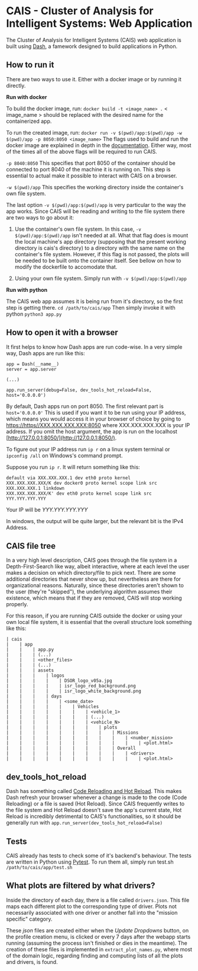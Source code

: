 # CAIS - Cluster of Analysis for Intelligent Systems: Web Application

The Cluster of Analysis for Intelligent Systems (CAIS) web application is built using [Dash](https://plotly.com/dash/), a famework designed to build applications in Python.

## How to run it

There are two ways to use it. Either with a docker image or by running it directly. 


**Run with docker**

To build the docker image, run: `docker build -t <image_name> .`
< image_name > should be replaced with the desired name for the containerized app.

To run the created image, run: `docker run -v $(pwd)/app:$(pwd)/app -w $(pwd)/app -p 8050:8050 <image_name>`
The flags used to build and run the docker image are explained in depth in the [documentation](https://docs.docker.com/engine/reference/commandline/run/). Either way, most of the times all of the above flags will be required to run CAIS. 

`-p 8040:8050` This specifies that port 8050 of the container should be connected to port 8040 of the machine it is running on. This step is essential to actual make it possible to interact with CAIS on a browser.

`-w $(pwd)/app` This specifies the working directory inside the container's own file system.

The last option `-v $(pwd)/app:$(pwd)/app` is very particular to the way the app works. Since CAIS will be reading and writing to the file system there are two ways to go about it:

1. Use the container's own file system. In this case, `-v $(pwd)/app:$(pwd)/app` isn't needed at all. What that flag does is mount the local machine's app directory (supposing that the present working directory is cais's directory) to a directory with the same name on the container's file system. However, if this flag is not passed, the plots will be needed to be built onto the container itself. See bellow on how to modify the dockerfile to accomodate that.

2. Using your own file system. Simply run with `-v $(pwd)/app:$(pwd)/app`


**Run with python**

The CAIS web app assumes it is being run from it's directory, so the first step is getting there.
`cd /path/to/cais/app`
Then simply invoke it with python
`python3 app.py`


## How to open it with a browser

It first helps to know how Dash apps are run code-wise. In a very simple way, Dash apps are run like this:
```
app = Dash(__name__)
server = app.server

(...)

app.run_server(debug=False, dev_tools_hot_reload=False, host='0.0.0.0') 
```

By default, Dash apps run on port 8050. The first relevant part is `host='0.0.0.0'` This is used if you want it to be run using your IP address, which means you would access it in your browser of choice by going to [https://https//XXX.XXX.XXX.XXX:8050](https://https//XXX.XXX.XXX.XXX:8050) where XXX.XXX.XXX.XXX is your IP address. If you omit the host argument, the app is run on the localhost [http://127.0.0.1:8050/](http://127.0.0.1:8050/).

To figure out your IP address run `ip r` on a linux system terminal or `ipconfig /all` on Windows's command prompt.

Suppose you run `ip r`. It will return something like this:
```
default via XXX.XXX.XXX.1 dev eth0 proto kernel
XXX.XXX.XXX.XXX/K dev docker0 proto kernel scope link src XXX.XXX.XXX.1 linkdown
XXX.XXX.XXX.XXX/K' dev eth0 proto kernel scope link src YYY.YYY.YYY.YYY
```
Your IP will be *YYY.YYY.YYY.YYY*

In windows, the output will be quite larger, but the relevant bit is the IPv4 Address.

## CAIS file tree

In a very high level description, CAIS goes through the file system in a Depth-First-Search like way, albeit interactive, where at each level the user makes a decision on which directory/file to pick next. There are some additional directories that never show up, but nevertheless are there for organizational reasons. Naturally, since these directories aren't shown to the user (they're "skipped"), the underlying algorithm assumes their existence, which means that if they are removed, CAIS will stop working properly.

For this reason, if you are running CAIS outside the docker or using your own local file system, it is essential that the overall structure look something like this:
```
| cais
|    | app
|    |    | app.py
|    |    | (...)
|    |    | <other_files>
|    |    | (...)
|    |    | assets
|    |    |    | logos
|    |    |    |    | DSOR_logo_v05a.jpg
|    |    |    |    | isr_logo_red_background.png
|    |    |    |    | isr_logo_white_background.png
|    |    |    | days
|    |    |    |    | <some_date>
|    |    |    |    |    | Vehicles
|    |    |    |    |    |    | <vehicle_1>
|    |    |    |    |    |    | (...)
|    |    |    |    |    |    | <vehicle_N>
|    |    |    |    |    |    |    | plots
|    |    |    |    |    |    |    |    | Missions
|    |    |    |    |    |    |    |    |    | <number_mission>
|    |    |    |    |    |    |    |    |    |    | <plot.html>
|    |    |    |    |    |    |    |    | Overall
|    |    |    |    |    |    |    |    |    | <drivers>
|    |    |    |    |    |    |    |    |    |    | <plot.html>
```
        

## dev_tools_hot_reload

Dash has something called [Code Reloading and Hot Reload](https://dash.plotly.com/devtools). This makes Dash refresh your browser whenever a change is made to the code (Code Reloading) or a file is saved (Hot Reload). Since CAIS frequently writes to the file system and Hot Reload doesn't save the app's current state, Hot Reload is incredibly detrimental to CAIS's functionalities, so it should be generally run with `app.run_server(dev_tools_hot_reload=False)`

## Tests

CAIS already has tests to check some of it's backend's behaviour. The tests are written in Python using [Pytest](https://docs.pytest.org/en/7.3.x/). To run them all, simply run test.sh `/path/to/cais/app/test.sh`


## What plots are filtered by what drivers?

Inside the directory of each day, there is a file called `drivers.json`. This file maps each different plot to the corresponding type of driver. Plots not necessarily associated with one driver or another fall into the "mission specific" category.

These *json* files are created either when the *Update Dropdowns* button, on the profile creation menu, is clicked or every 7 days after the webapp starts running (assuming the process isn't finished or dies in the meantime). The creation of these files is implemented in `extract_plot_names.py`, where most of the domain logic, regarding finding and computing lists of all the plots and drivers, is found.